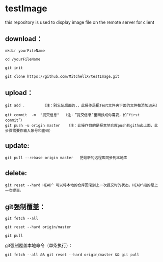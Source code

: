 # testImage
this repository is used to display image file on the remote server for client

## download：
    mkdir yourFileName

    cd /yourFileName

    git init

    git clone https://github.com/MitchellX/testImage.git

## upload：
    git add .        （注：别忘记后面的.，此操作是把Test文件夹下面的文件都添加进来）

    git commit  -m  "提交信息"  （注：“提交信息”里面换成你需要，如“first commit”）
    git push -u origin master   （注：此操作目的是把本地仓库push到github上面，此步骤需要你输入帐号和密码）

## update:
    git pull --rebase origin master   把最新的远程库同步到本地库

## delete:
    git reset --hard HEAD^ 可以将本地的仓库回滚到上一次提交时的状态，HEAD^指的是上一次提交。

## git强制覆盖：
    git fetch --all
    
    git reset --hard origin/master
    
    git pull
 

git强制覆盖本地命令（单条执行）：

    git fetch --all && git reset --hard origin/master && git pull
